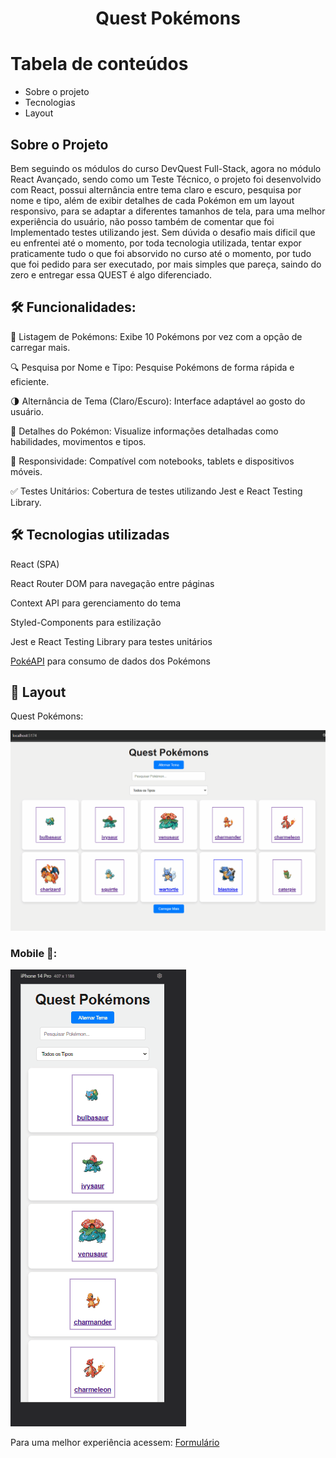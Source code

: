 <h1 align="center">Quest Pokémons</h1>

Tabela de conteúdos
=================

   * Sobre o projeto
   * Tecnologias
   * Layout
## Sobre o Projeto

<p>Bem seguindo os módulos do curso DevQuest Full-Stack, agora no módulo React Avançado, sendo como um Teste Técnico, o projeto foi desenvolvido com React, possui alternância entre tema claro e escuro, pesquisa por nome e tipo, além de exibir detalhes de cada Pokémon em um layout responsivo, para se adaptar a diferentes tamanhos de tela, para uma melhor experiência do usuário, não posso também de comentar que foi Implementado testes utilizando jest. Sem dúvida o desafio mais dificil que eu enfrentei até o momento, por toda tecnologia utilizada, tentar expor praticamente tudo o que foi absorvido no curso até o momento, por tudo que foi pedido para ser executado, por mais simples que pareça, saindo do zero e entregar essa QUEST é algo diferenciado.</p>

## 🛠 Funcionalidades:

<p>📜 Listagem de Pokémons: Exibe 10 Pokémons por vez com a opção de carregar mais.</p>

<p>🔍 Pesquisa por Nome e Tipo: Pesquise Pokémons de forma rápida e eficiente.</p>

<p>🌗 Alternância de Tema (Claro/Escuro): Interface adaptável ao gosto do usuário.</p>

<p>📄 Detalhes do Pokémon: Visualize informações detalhadas como habilidades, movimentos e tipos.</p>

<p>📱 Responsividade: Compatível com notebooks, tablets e dispositivos móveis.</p>

<p>✅ Testes Unitários: Cobertura de testes utilizando Jest e React Testing Library.</p>


## 🛠 Tecnologias utilizadas

<p>React (SPA)</p>

<p>React Router DOM para navegação entre páginas</p>

<p>Context API para gerenciamento do tema</p>

<p>Styled-Components para estilização</p>

<p>Jest e React Testing Library para testes unitários</p>

<a  href=https://pokeapi.co/ target="_blank">PokéAPI</a> para consumo de dados dos Pokémons


## 🎨 Layout

<p>Quest Pokémons:</p>
<img src="./src/images/Pokemons.gif">




### Mobile 📱:

<img src="./src/images/PokemonsMobile.gif">

<p >Para uma melhor experiência acessem:
      <a  href=https://carvalhorp2022.github.io/form-with-validation/ target="_blank">Formulário</a>
</p>

